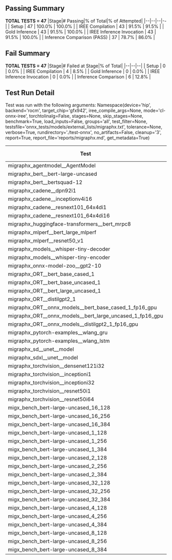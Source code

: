 ## Passing Summary

**TOTAL TESTS = 47**
|Stage|# Passing|% of Total|% of Attempted|
|--|--|--|--|
| Setup | 47 | 100.0% | 100.0% |
| IREE Compilation | 43 | 91.5% | 91.5% |
| Gold Inference | 43 | 91.5% | 100.0% |
| IREE Inference Invocation | 43 | 91.5% | 100.0% |
| Inference Comparison (PASS) | 37 | 78.7% | 86.0% |
## Fail Summary

**TOTAL TESTS = 47**
|Stage|# Failed at Stage|% of Total|
|--|--|--|
| Setup | 0 | 0.0% |
| IREE Compilation | 4 | 8.5% |
| Gold Inference | 0 | 0.0% |
| IREE Inference Invocation | 0 | 0.0% |
| Inference Comparison | 6 | 12.8% |
## Test Run Detail
Test was run with the following arguments:
Namespace(device='hip', backend='rocm', target_chip='gfx942', iree_compile_args=None, mode='cl-onnx-iree', torchtolinalg=False, stages=None, skip_stages=None, benchmark=True, load_inputs=False, groups='all', test_filter=None, testsfile='onnx_tests/models/external_lists/migraphx.txt', tolerance=None, verbose=True, rundirectory='./test-onnx', no_artifacts=False, cleanup='3', report=True, report_file='reports/migraphx.md', get_metadata=True)

| Test | Exit Status | Mean Benchmark Time (ms) | Notes |
|--|--|--|--|
| migraphx_agentmodel__AgentModel | Numerics | 1.9463805965843826 | |
| migraphx_bert__bert-large-uncased | PASS | 19.637208953206134 | |
| migraphx_bert__bertsquad-12 | compilation | None | |
| migraphx_cadene__dpn92i1 | PASS | 5.315735074824141 | |
| migraphx_cadene__inceptionv4i16 | PASS | 29.623172457730913 | |
| migraphx_cadene__resnext101_64x4di1 | PASS | 6.2905850770105785 | |
| migraphx_cadene__resnext101_64x4di16 | PASS | 30.50328502971409 | |
| migraphx_huggingface-transformers__bert_mrpc8 | PASS | 7.702980758794755 | |
| migraphx_mlperf__bert_large_mlperf | Numerics | 27.183950462271103 | |
| migraphx_mlperf__resnet50_v1 | PASS | 4.774331129738131 | |
| migraphx_models__whisper-tiny-decoder | PASS | 44.091768332388405 | |
| migraphx_models__whisper-tiny-encoder | Numerics | 47.50933908369569 | |
| migraphx_onnx-model-zoo__gpt2-10 | compilation | None | |
| migraphx_ORT__bert_base_cased_1 | PASS | 110.33905091203955 | |
| migraphx_ORT__bert_base_uncased_1 | PASS | 110.63800900269092 | |
| migraphx_ORT__bert_large_uncased_1 | PASS | 462.5973523167583 | |
| migraphx_ORT__distilgpt2_1 | PASS | 59.626435615225795 | |
| migraphx_ORT__onnx_models__bert_base_cased_1_fp16_gpu | Numerics | 63.24260689275847 | |
| migraphx_ORT__onnx_models__bert_large_uncased_1_fp16_gpu | Numerics | 244.6673254146137 | |
| migraphx_ORT__onnx_models__distilgpt2_1_fp16_gpu | Numerics | 36.21570436516777 | |
| migraphx_pytorch-examples__wlang_gru | PASS | 16.762270386054833 | |
| migraphx_pytorch-examples__wlang_lstm | PASS | 8.609049434049261 | |
| migraphx_sd__unet__model | import_model | None | |
| migraphx_sdxl__unet__model | import_model | None | |
| migraphx_torchvision__densenet121i32 | PASS | 18.107122708804525 | |
| migraphx_torchvision__inceptioni1 | PASS | 5.018524731664607 | |
| migraphx_torchvision__inceptioni32 | PASS | 28.219961929135025 | |
| migraphx_torchvision__resnet50i1 | PASS | 3.592162027867495 | |
| migraphx_torchvision__resnet50i64 | PASS | 21.056993376473056 | |
| migx_bench_bert-large-uncased_16_128 | PASS | 26.251430989726 | |
| migx_bench_bert-large-uncased_16_256 | PASS | 38.59076311992895 | |
| migx_bench_bert-large-uncased_16_384 | PASS | 59.06529298388502 | |
| migx_bench_bert-large-uncased_1_128 | PASS | 12.271242587554172 | |
| migx_bench_bert-large-uncased_1_256 | PASS | 12.48626410348439 | |
| migx_bench_bert-large-uncased_1_384 | PASS | 19.175816123868834 | |
| migx_bench_bert-large-uncased_2_128 | PASS | 12.389390086700692 | |
| migx_bench_bert-large-uncased_2_256 | PASS | 19.20287466297547 | |
| migx_bench_bert-large-uncased_2_384 | PASS | 19.830941797139257 | |
| migx_bench_bert-large-uncased_32_128 | PASS | 37.05268375894153 | |
| migx_bench_bert-large-uncased_32_256 | PASS | 73.26991614213006 | |
| migx_bench_bert-large-uncased_32_384 | PASS | 114.51326828682795 | |
| migx_bench_bert-large-uncased_4_128 | PASS | 19.16486512227739 | |
| migx_bench_bert-large-uncased_4_256 | PASS | 20.12175551194343 | |
| migx_bench_bert-large-uncased_4_384 | PASS | 23.733730990594875 | |
| migx_bench_bert-large-uncased_8_128 | PASS | 20.160655688405747 | |
| migx_bench_bert-large-uncased_8_256 | PASS | 26.730867034087 | |
| migx_bench_bert-large-uncased_8_384 | PASS | 34.03105487721779 | |
